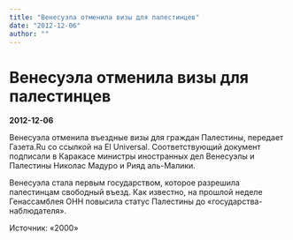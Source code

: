 ```yaml
---
title: "Венесуэла отменила визы для палестинцев"
date: "2012-12-06"
author: ""
---
```


# Венесуэла отменила визы для палестинцев

**2012-12-06** 

Венесуэла отменила въездные визы для граждан Палестины, передает Газета.Ru со ссылкой на El Universal. Соответствующий документ подписали в Каракасе министры иностранных дел Венесуэлы и Палестины Николас Мадуро и Рияд аль-Малики.

Венесуэла стала первым государством, которое разрешила палестинцам свободный въезд. Как известно, на прошлой неделе Генассамблея ОНН повысила статус Палестины до «государства-наблюдателя».

Источник: «2000»